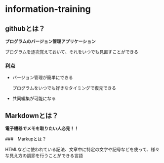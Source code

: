 # information-training

## githubとは？

**プログラムのバージョン管理アプリケーション**

プログラムを逐次覚えておいて、それをいつでも見直すことができる

### 利点

* バージョン管理が簡単にできる
    
    プログラムをいつでも好きなタイミングで復元できる

* 共同編集が可能になる


## Markdownとは？

**電子機器でメモを取りたい人必見！！**

###　Markupとは？

HTMLなどに使われている記法、文章中に特定の文字や記号などを使って、様々な見え方の調節を行うことができる言語